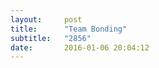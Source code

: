 ```yaml
---
layout:     post
title:      "Team Bonding"
subtitle:   "2856"
date:       2016-01-06 20:04:12
---
```


<object data="http://essays.2856.io/img/bond.pdf" type="application/pdf" width="100%" height="1000px">
  <p></a></p>
</object>